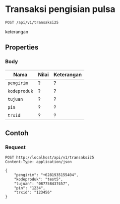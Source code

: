 # Transaksi pengisian pulsa
```http
POST /api/v1/transaksi25
```
keterangan
## Properties
### Body
Nama  | Nilai | Keterangan
--- | --- | ---
<code>pengirim</code> | ? | ?
<code>kodeproduk</code> | ? | ?
<code>tujuan</code> | ? | ?
<code>pin</code> | ? | ?
<code>trxid</code> | ? | ?

## Contoh

### Request
```http
POST http://localhost/api/v1/transaksi25
Content-Type: application/json

{
    "pengirim": "+6281935155404",
    "kodeproduk": "test5",
    "tujuan": "087758437457",
    "pin": "1234",
    "trxid": "123456"
}
```
